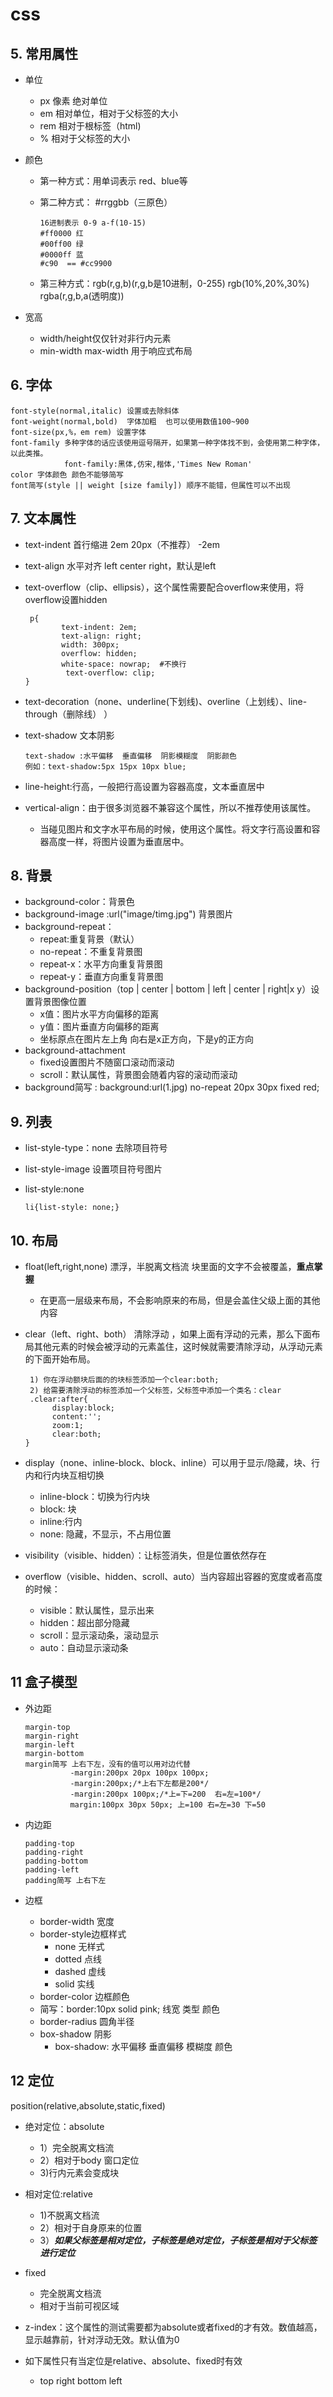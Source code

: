 # css

## 5. 常用属性

- 单位

  - px  像素  绝对单位
  - em  相对单位，相对于父标签的大小
  - rem  相对于根标签（html)
  - %  相对于父标签的大小

- 颜色

  - 第一种方式：用单词表示  red、blue等

  - 第二种方式： #rrggbb（三原色）

    ```
    16进制表示 0-9 a-f(10-15)	  
    #ff0000 红
    #00ff00 绿
    #0000ff 蓝
    #c90  == #cc9900
    ```

  - 第三种方式：rgb(r,g,b)(r,g,b是10进制，0-255)  rgb(10%,20%,30%)  rgba(r,g,b,a(透明度))

- 宽高

  - width/height仅仅针对非行内元素
  - min-width max-width 用于响应式布局

## 6. 字体

```
font-style(normal,italic) 设置或去除斜体
font-weight(normal,bold)  字体加粗  也可以使用数值100~900
font-size(px,%，em rem) 设置字体
font-family 多种字体的话应该使用逗号隔开，如果第一种字体找不到，会使用第二种字体，以此类推。
	        font-family:黑体,仿宋,楷体,'Times New Roman'
color 字体颜色 颜色不能够简写
font简写(style || weight [size family]) 顺序不能错，但属性可以不出现
```

## 7. 文本属性

- text-indent  首行缩进  2em  20px（不推荐） -2em

- text-align  水平对齐  left center right，默认是left

- text-overflow（clip、ellipsis），这个属性需要配合overflow来使用，将overflow设置hidden

  ```
   p{
          text-indent: 2em;
          text-align: right;
          width: 300px;
          overflow: hidden;
          white-space: nowrap;  #不换行
  	   	   text-overflow: clip;
  }
  ```

- text-decoration（none、underline(下划线)、overline（上划线）、line-through（删除线） ）

- text-shadow   文本阴影

  ```
  text-shadow :水平偏移  垂直偏移  阴影模糊度  阴影颜色
  例如：text-shadow:5px 15px 10px blue;
  ```

- line-height:行高，一般把行高设置为容器高度，文本垂直居中

- vertical-align：由于很多浏览器不兼容这个属性，所以不推荐使用该属性。

  - 当碰见图片和文字水平布局的时候，使用这个属性。将文字行高设置和容器高度一样，将图片设置为垂直居中。

## 8. 背景

- background-color：背景色
- background-image :url("image/timg.jpg") 背景图片
- background-repeat：
  - repeat:重复背景（默认）
  - no-repeat：不重复背景图
  - repeat-x：水平方向重复背景图
  - repeat-y：垂直方向重复背景图
- background-position（top | center | bottom | left | center | right|x y）设置背景图像位置
  - x值：图片水平方向偏移的距离
  - y值：图片垂直方向偏移的距离
  - 坐标原点在图片左上角  向右是x正方向，下是y的正方向
- background-attachment
  - fixed设置图片不随窗口滚动而滚动
  - scroll：默认属性，背景图会随着内容的滚动而滚动
- background简写 :  background:url(1.jpg) no-repeat  20px 30px fixed red;

## 9. 列表

- list-style-type：none 去除项目符号

- list-style-image  设置项目符号图片

- list-style:none

  ```
  li{list-style: none;}
  ```

## 10. 布局

- float(left,right,none)  漂浮，半脱离文档流 块里面的文字不会被覆盖，**重点掌握**

  - 在更高一层级来布局，不会影响原来的布局，但是会盖住父级上面的其他内容

- clear（left、right、both） 清除浮动 ，如果上面有浮动的元素，那么下面布局其他元素的时候会被浮动的元素盖住，这时候就需要清除浮动，从浮动元素的下面开始布局。

  ```
   1) 你在浮动额块后面的的块标签添加一个clear:both;
   2) 给需要清除浮动的标签添加一个父标签，父标签中添加一个类名：clear
   .clear:after{
  		display:block;
  		content:'';
  		zoom:1;
  		clear:both;
  }
  ```

- display（none、inline-block、block、inline）可以用于显示/隐藏，块、行内和行内块互相切换

  - inline-block：切换为行内块
  - block: 块
  - inline:行内
  - none: 隐藏，不显示，不占用位置

- visibility（visible、hidden）：让标签消失，但是位置依然存在

- overflow（visible、hidden、scroll、auto）当内容超出容器的宽度或者高度的时候：

  - visible：默认属性，显示出来
  - hidden：超出部分隐藏
  - scroll：显示滚动条，滚动显示
  - auto：自动显示滚动条

## 11 盒子模型

- 外边距

  ```
  margin-top
  margin-right
  margin-left
  margin-bottom
  margin简写 上右下左，没有的值可以用对边代替
  			-margin:200px 20px 100px 100px;
  			-margin:200px;/*上右下左都是200*/
  			-margin:200px 100px;/*上=下=200  右=左=100*/
  			margin:100px 30px 50px; 上=100 右=左=30 下=50 
  ```

- 内边距

  ```
  padding-top
  padding-right
  padding-bottom
  padding-left
  padding简写 上右下左
  ```

- 边框

  - border-width  宽度
  - border-style边框样式
    - none 无样式
    - dotted 点线
    - dashed 虚线
    - solid  实线
  - border-color 边框颜色
  - 简写：border:10px solid pink; 线宽  类型 颜色
  - border-radius 圆角半径
  - box-shadow 阴影
    - box-shadow: 水平偏移  垂直偏移  模糊度  颜色

## 12 定位

position(relative,absolute,static,fixed)

- 绝对定位：absolute

  - 1）完全脱离文档流
  - 2）相对于body 窗口定位
  - 3)行内元素会变成块

- 相对定位:relative

  - 1)不脱离文档流
  - 2）相对于自身原来的位置
  - 3）***如果父标签是相对定位，子标签是绝对定位，子标签是相对于父标签进行定位***

- fixed

  - 完全脱离文档流
  - 相对于当前可视区域

- z-index：这个属性的测试需要都为absolute或者fixed的才有效。数值越高，显示越靠前，针对浮动无效。默认值为0

- 如下属性只有当定位是relative、absolute、fixed时有效

  - top  right bottom   left

    ​
